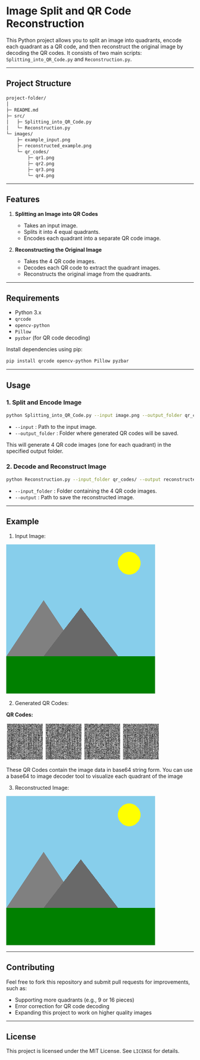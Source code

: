 # Image Split and QR Code Reconstruction

This Python project allows you to split an image into quadrants, encode each quadrant as a QR code, and then reconstruct the original image by decoding the QR codes. It consists of two main scripts: `Splitting_into_QR_Code.py` and `Reconstruction.py`.

---

## Project Structure

```
project-folder/
│
├─ README.md
├─ src/
│   ├─ Splitting_into_QR_Code.py
│   └─ Reconstruction.py
└─ images/
    ├─ example_input.png
    ├─ reconstructed_example.png
    └─ qr_codes/
        ├─ qr1.png
        ├─ qr2.png
        ├─ qr3.png
        └─ qr4.png

```

---

## Features

1. **Splitting an Image into QR Codes**
   - Takes an input image.
   - Splits it into 4 equal quadrants.
   - Encodes each quadrant into a separate QR code image.

2. **Reconstructing the Original Image**
   - Takes the 4 QR code images.
   - Decodes each QR code to extract the quadrant images.
   - Reconstructs the original image from the quadrants.

---

## Requirements

- Python 3.x
- `qrcode`
- `opencv-python`
- `Pillow`
- `pyzbar` (for QR code decoding)

Install dependencies using pip:

```bash
pip install qrcode opencv-python Pillow pyzbar
```

---

## Usage

### 1. Split and Encode Image

```bash
python Splitting_into_QR_Code.py --input image.png --output_folder qr_codes/
```

- `--input` : Path to the input image.
- `--output_folder` : Folder where generated QR codes will be saved.

This will generate 4 QR code images (one for each quadrant) in the specified output folder.

### 2. Decode and Reconstruct Image

```bash
python Reconstruction.py --input_folder qr_codes/ --output reconstructed_image.png
```

- `--input_folder` : Folder containing the 4 QR code images.
- `--output` : Path to save the reconstructed image.

---

## Example

1. Input Image:

![example input](Images/landscape.png)

2. Generated QR Codes:

**QR Codes:**

<p float="left">
  <img src="Images/QR%20Codes/part_1.png" width="100" />
  <img src="Images/QR%20Codes/part_2.png" width="100" />
  <img src="Images/QR%20Codes/part_3.png" width="100" />
  <img src="Images/QR%20Codes/part_4.png" width="100" />
</p>

These QR Codes contain the image data in base64 string form. You can use a base64 to image decoder tool to visualize each quadrant of the image

3. Reconstructed Image:

![reconstructed image](Images/reconstructed_image.png)

---

## Contributing

Feel free to fork this repository and submit pull requests for improvements, such as:
- Supporting more quadrants (e.g., 9 or 16 pieces)
- Error correction for QR code decoding
- Expanding this project to work on higher quality images

---

## License


This project is licensed under the MIT License. See `LICENSE` for details.




